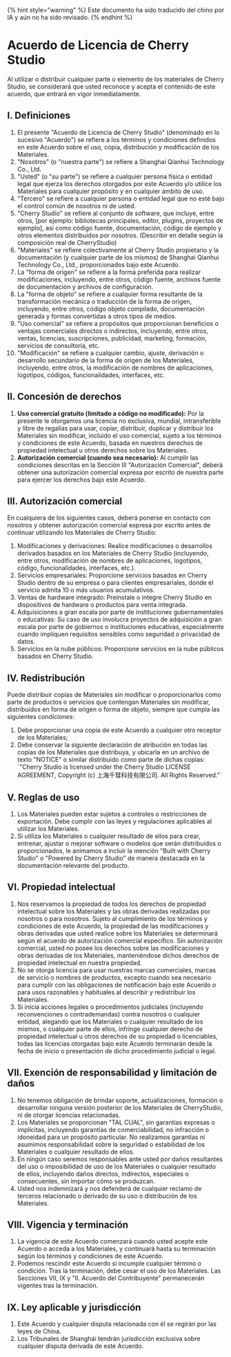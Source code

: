 
{% hint style="warning" %}
Este documento ha sido traducido del chino por IA y aún no ha sido revisado.
{% endhint %}

# Acuerdo de Licencia de Cherry Studio

Al utilizar o distribuir cualquier parte o elemento de los materiales de Cherry Studio, se considerará que usted reconoce y acepta el contenido de este acuerdo, que entrará en vigor inmediatamente.

## I. Definiciones

1. El presente "Acuerdo de Licencia de Cherry Studio" (denominado en lo sucesivo "Acuerdo") se refiere a los términos y condiciones definidos en este Acuerdo sobre el uso, copia, distribución y modificación de los Materiales.
2. "Nosotros" (o "nuestra parte") se refiere a Shanghai Qianhui Technology Co., Ltd.
3. "Usted" (o "su parte") se refiere a cualquier persona física o entidad legal que ejerza los derechos otorgados por este Acuerdo y/o utilice los Materiales para cualquier propósito y en cualquier ámbito de uso.
4. "Tercero" se refiere a cualquier persona o entidad legal que no esté bajo el control común de nosotros ni de usted.
5. "Cherry Studio" se refiere al conjunto de software, que incluye, entre otros, [por ejemplo: bibliotecas principales, editor, plugins, proyectos de ejemplo], así como código fuente, documentación, código de ejemplo y otros elementos distribuidos por nosotros. (Describir en detalle según la composición real de CherryStudio)
6. "Materiales" se refiere colectivamente al Cherry Studio propietario y la documentación (y cualquier parte de los mismos) de Shanghai Qianhui Technology Co., Ltd., proporcionados bajo este Acuerdo.
7. La "forma de origen" se refiere a la forma preferida para realizar modificaciones, incluyendo, entre otros, código fuente, archivos fuente de documentación y archivos de configuración.
8. La "forma de objeto" se refiere a cualquier forma resultante de la transformación mecánica o traducción de la forma de origen, incluyendo, entre otros, código objeto compilado, documentación generada y formas convertidas a otros tipos de medios.
9. "Uso comercial" se refiere a propósitos que proporcionan beneficios o ventajas comerciales directos o indirectos, incluyendo, entre otros, ventas, licencias, suscripciones, publicidad, marketing, formación, servicios de consultoría, etc.
10. "Modificación" se refiere a cualquier cambio, ajuste, derivación o desarrollo secundario de la forma de origen de los Materiales, incluyendo, entre otros, la modificación de nombres de aplicaciones, logotipos, códigos, funcionalidades, interfaces, etc.

## II. Concesión de derechos

1. **Uso comercial gratuito (limitado a código no modificado):** Por la presente le otorgamos una licencia no exclusiva, mundial, intransferible y libre de regalías para usar, copiar, distribuir, duplicar y distribuir los Materiales sin modificar, incluido el uso comercial, sujeto a los términos y condiciones de este Acuerdo, basada en nuestros derechos de propiedad intelectual u otros derechos sobre los Materiales.
2. **Autorización comercial (cuando sea necesario):** Al cumplir las condiciones descritas en la Sección III "Autorización Comercial", deberá obtener una autorización comercial expresa por escrito de nuestra parte para ejercer los derechos bajo este Acuerdo.

## III. Autorización comercial

En cualquiera de los siguientes casos, deberá ponerse en contacto con nosotros y obtener autorización comercial expresa por escrito antes de continuar utilizando los Materiales de Cherry Studio:

1. Modificaciones y derivaciones: Realice modificaciones o desarrollos derivados basados en los Materiales de Cherry Studio (incluyendo, entre otros, modificación de nombres de aplicaciones, logotipos, código, funcionalidades, interfaces, etc.).
2. Servicios empresariales: Proporcione servicios basados en Cherry Studio dentro de su empresa o para clientes empresariales, donde el servicio admita 10 o más usuarios acumulativos.
3. Ventas de hardware integrado: Preinstale o integre Cherry Studio en dispositivos de hardware o productos para venta integrada.
4. Adquisiciones a gran escala por parte de instituciones gubernamentales o educativas: Su caso de uso involucra proyectos de adquisición a gran escala por parte de gobiernos o instituciones educativas, especialmente cuando impliquen requisitos sensibles como seguridad o privacidad de datos.
5. Servicios en la nube públicos: Proporcione servicios en la nube públicos basados en Cherry Studio.

## IV. Redistribución

Puede distribuir copias de Materiales sin modificar o proporcionarlos como parte de productos o servicios que contengan Materiales sin modificar, distribuidos en forma de origen o forma de objeto, siempre que cumpla las siguientes condiciones:

1. Debe proporcionar una copia de este Acuerdo a cualquier otro receptor de los Materiales;
2. Debe conservar la siguiente declaración de atribución en todas las copias de los Materiales que distribuya, y ubicarla en un archivo de texto "NOTICE" o similar distribuido como parte de dichas copias: \`"Cherry Studio is licensed under the Cherry Studio LICENSE AGREEMENT, Copyright (c) 上海千彗科技有限公司. All Rights Reserved."\`

## V. Reglas de uso

1. Los Materiales pueden estar sujetos a controles o restricciones de exportación. Debe cumplir con las leyes y regulaciones aplicables al utilizar los Materiales.
2. Si utiliza los Materiales o cualquier resultado de ellos para crear, entrenar, ajustar o mejorar software o modelos que serán distribuidos o proporcionados, le animamos a incluir la mención "Built with Cherry Studio" o "Powered by Cherry Studio" de manera destacada en la documentación relevante del producto.

## VI. Propiedad intelectual

1. Nos reservamos la propiedad de todos los derechos de propiedad intelectual sobre los Materiales y las obras derivadas realizadas por nosotros o para nosotros. Sujeto al cumplimiento de los términos y condiciones de este Acuerdo, la propiedad de las modificaciones y obras derivadas que usted realice sobre los Materiales se determinará según el acuerdo de autorización comercial específico. Sin autorización comercial, usted no posee los derechos sobre las modificaciones y obras derivadas de los Materiales, manteniéndose dichos derechos de propiedad intelectual en nuestra propiedad.
2. No se otorga licencia para usar nuestras marcas comerciales, marcas de servicio o nombres de productos, excepto cuando sea necesario para cumplir con las obligaciones de notificación bajo este Acuerdo o para usos razonables y habituales al describir y redistribuir los Materiales.
3. Si inicia acciones legales o procedimientos judiciales (incluyendo reconvenciones o contrademandas) contra nosotros o cualquier entidad, alegando que los Materiales o cualquier resultado de los mismos, o cualquier parte de ellos, infringe cualquier derecho de propiedad intelectual u otros derechos de su propiedad o licenciables, todas las licencias otorgadas bajo este Acuerdo terminarán desde la fecha de inicio o presentación de dicho procedimiento judicial o legal.

## VII. Exención de responsabilidad y limitación de daños

1. No tenemos obligación de brindar soporte, actualizaciones, formación o desarrollar ninguna versión posterior de los Materiales de CherryStudio, ni de otorgar licencias relacionadas.
2. Los Materiales se proporcionan "TAL CUAL", sin garantías expresas o implícitas, incluyendo garantías de comerciabilidad, no infracción o idoneidad para un propósito particular. No realizamos garantías ni asumimos responsabilidad sobre la seguridad o estabilidad de los Materiales o cualquier resultado de ellos.
3. En ningún caso seremos responsables ante usted por daños resultantes del uso o imposibilidad de uso de los Materiales o cualquier resultado de ellos, incluyendo daños directos, indirectos, especiales o consecuentes, sin importar cómo se produzcan.
4. Usted nos indemnizará y nos defenderá de cualquier reclamo de terceros relacionado o derivado de su uso o distribución de los Materiales.

## VIII. Vigencia y terminación

1. La vigencia de este Acuerdo comenzará cuando usted acepte este Acuerdo o acceda a los Materiales, y continuará hasta su terminación según los términos y condiciones de este Acuerdo.
2. Podemos rescindir este Acuerdo si incumple cualquier término o condición. Tras la terminación, debe cesar el uso de los Materiales. Las Secciones VII, IX y "II. Acuerdo del Contribuyente" permanecerán vigentes tras la terminación.

## IX. Ley aplicable y jurisdicción

1. Este Acuerdo y cualquier disputa relacionada con él se regirán por las leyes de China.
2. Los Tribunales de Shanghái tendrán jurisdicción exclusiva sobre cualquier disputa derivada de este Acuerdo.